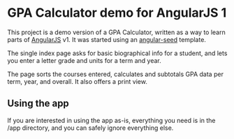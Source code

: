 # GPA Calculator demo for AngularJS 1

This project is a demo version of a GPA Calculator, written as a way to learn parts of [AngularJS](https://angularjs.org/) v1.  It was started using an [angular-seed](https://github.com/angular/angular-seed) template.

The single index page asks for basic biographical info for a student, and lets you enter a letter grade and units for a term and year.

The page sorts the courses entered, calculates and subtotals GPA data per term, year, and overall.  It also offers a print view.

## Using the app

If you are interested in using the app as-is, everything you need is in the /app directory, and you can safely ignore everything else.

